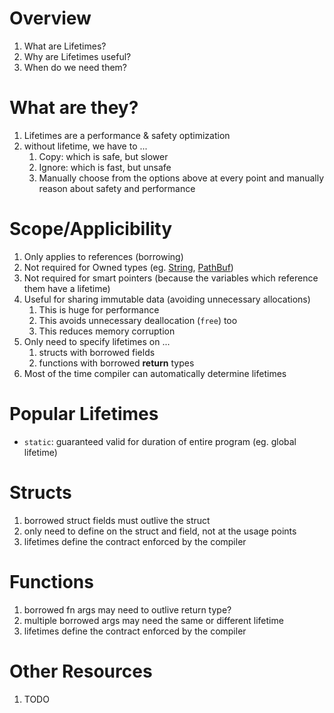 # Overview

1. What are Lifetimes?
1. Why are Lifetimes useful?
1. When do we need them?

# What are they?

1. Lifetimes are a performance & safety optimization
1. without lifetime, we have to ...
    1. Copy: which is safe, but slower
    2. Ignore: which is fast, but unsafe
    3. Manually choose from the options above at every point and manually reason about safety and performance


# Scope/Applicibility

1. Only applies to references (borrowing)
1. Not required for Owned types (eg. [String](https://doc.rust-lang.org/std/string/struct.String.html), [PathBuf](https://doc.rust-lang.org/stable/std/path/struct.PathBuf.html))
1. Not required for smart pointers (because the variables which reference them have a lifetime)
1. Useful for sharing immutable data (avoiding unnecessary allocations)
    1. This is huge for performance
    1. This avoids unnecessary deallocation (`free`) too
    1. This reduces memory corruption
1. Only need to specify lifetimes on ...
    1. structs with borrowed fields
    1. functions with borrowed **return** types
1. Most of the time compiler can automatically determine lifetimes


# Popular Lifetimes

- `static`: guaranteed valid for duration of entire program (eg. global lifetime)

# Structs
1. borrowed struct fields must outlive the struct
2. only need to define on the struct and field, not at the usage points
3. lifetimes define the contract enforced by the compiler 


# Functions
1. borrowed fn args may need to outlive return type?
2. multiple borrowed args may need the same or different lifetime
3. lifetimes define the contract enforced by the compiler 


# Other Resources

1. TODO
